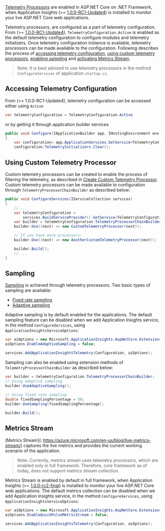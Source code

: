[Telemetry Processors](https://azure.microsoft.com/en-us/documentation/articles/app-insights-api-filtering-sampling/#filtering-itelemetryprocessor) are enabled in ASP.NET Core on .NET Framework, when Application Insights (>= [1.0.0-RC1-Update4](https://github.com/Microsoft/ApplicationInsights-aspnetcore/releases/tag/v1.0.0-rc1-update4)) is installed to monitor your live ASP.NET Core web applications.

Telemetry processors, are configured as a part of telemetry configuration. From (>= [1.0.0-RC1-Update4](https://github.com/Microsoft/ApplicationInsights-aspnetcore/releases/tag/v1.0.0-rc1-update4)), ```TelemetryConfiguration.Active``` is enabled as the default telemetry configuration to configure modules and telemetry initializers. Once telemetry configuration instance is available, telemetry processors can be made available to the configuration. Following describes the process of [accessing telemetry configuration](https://github.com/Microsoft/ApplicationInsights-aspnetcore/wiki/Telemetry-Processors:-Sampling-and-Quick-Pulse#accessing-telemetry-configuration), [using custom telemetry processors](https://github.com/Microsoft/ApplicationInsights-aspnetcore/wiki/Telemetry-Processors:-Sampling-and-Quick-Pulse#using-custom-telemetry-processor), [enabling sampling](https://github.com/Microsoft/ApplicationInsights-aspnetcore/wiki/Telemetry-Processors:-Sampling-and-Quick-Pulse#sampling) and [activating Metrics Stream](https://github.com/Microsoft/ApplicationInsights-aspnetcore/wiki/Telemetry-Processors:-Sampling-and-Quick-Pulse#quick-pulse).

> Note: It is best advised to use telemetry processors in the method ```ConfigureServices``` of application ```startup.cs```.

## Accessing Telemetry Configuration

From (>= 1.0.0-RC1-Update4), telemetry configuration can be accessed either using ```Active```

``` c#
var telemetryConfiguration = TelemetryConfiguration.Active
``` 

or by getting it through application builder services

``` c#
public void Configure(IApplicationBuilder app, IHostingEnvironment env, ILoggerFactory loggerfactory)
{
    var configuration= app.ApplicationServices.GetService<TelemetryConfiguration>();
    configuration.TelemetryInitializers.Clear();
```

## Using Custom Telemetry Processor

Custom telemetry processors can be created to enable the process of filtering the telemetry, as described in [Create Custom Telemetry Processor](https://azure.microsoft.com/en-us/documentation/articles/app-insights-api-filtering-sampling/#filtering-itelemetryprocessor). Custom telemetry processors can be made available to configuration through ```TelemetryProcessorChainBuilder``` as described below:

``` c#
public void ConfigureServices(IServiceCollection services)
{
    // ...
    var telemetryConfiguration =
        services.BuildServiceProvider().GetService<TelemetryConfiguration>();
    var builder = telemetryConfiguration.TelemetryProcessorChainBuilder;
    builder.Use((next) => new CustomTelemetryProcessor(next));

    // If you have more processors:
    builder.Use((next) => new AnotherCustomTelemetryProcessor(next));

    builder.Build();
    // ...
}
```

## Sampling

[Sampling](https://azure.microsoft.com/en-us/documentation/articles/app-insights-sampling) is achieved through telemetry processors. Two basic types of sampling are available:

* [Fixed rate sampling](https://azure.microsoft.com/en-us/documentation/articles/app-insights-sampling/#fixed-rate-sampling-for-aspnet-web-sites)
* [Adaptive sampling](https://azure.microsoft.com/en-us/documentation/articles/app-insights-sampling/#adaptive-sampling-at-your-web-server)

Adaptive sampling is by default enabled for the applications. The default sampling feature can be disabled when we add Application Insights service, in the method ```ConfigureServices```, using ```ApplicationInsightsServiceOptions```:

``` c#
var aiOptions = new Microsoft.ApplicationInsights.AspNetCore.Extensions.ApplicationInsightsServiceOptions();
aiOptions.EnableAdaptiveSampling = false;

services.AddApplicationInsightsTelemetry(Configuration, aiOptions);
```

Sampling can also be enabled using extension methods of ```TelemetryProcessorChainBuilder``` as described below:

``` c#
var builder = telemetryConfiguration.TelemetryProcessorChainBuilder;
// Using adaptive sampling
builder.UseAdaptiveSampling();
 
// Using fixed rate sampling   
double fixedSamplingPercentage = 50;
builder.UseSampling(fixedSamplingPercentage);

builder.Build();
```

## Metrics Stream

[Metrics Stream](: https://azure.microsoft.com/en-us/blog/live-metrics-stream/) captures the live metrics and provides the current working scenario of the application.

> Note: Currently, metrics stream uses telemetry processors, which are enabled only in full framework. Therefore, core framework as of today, does not support metrics stream collection.

Metrics Stream is enabled by default in full framework, when Application Insights (>= [1.0.0-rc2-final](https://github.com/Microsoft/ApplicationInsights-aspnetcore/releases/tag/v1.0.0-rc2-final)) is installed to monitor your live ASP.NET Core web applications. The default metrics collection can be disabled when we add Application Insights service, in the method ```ConfigureServices```, using ```ApplicationInsightsServiceOptions```:

``` c#
var aiOptions = new Microsoft.ApplicationInsights.AspNetCore.Extensions.ApplicationInsightsServiceOptions();
aiOptions.EnableQuickPulseMetricStream = false;

services.AddApplicationInsightsTelemetry(Configuration, aiOptions);
```
